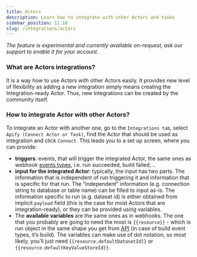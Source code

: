 ```yaml
---
title: Actors
description: Learn how to integrate with other Actors and tasks
sidebar_position: 11.10
slug: /integrations/actors
---
```


*The feature is experimental and currently available on-request, ask our support to enable it for your account.*

### What are Actors integrations?

It is a way how to use Actors with other Actors easily. It provides new level of flexibility as adding a new integration simply means creating the Integration-ready Actor. Thus, new integrations can be created by the community itself.

### How to integrate Actor with other Actors?

To integrate an Actor with another one, go to the `Integrations tab`, select `Apify (Connect Actor or Task)`, find the Actor that should be used as integration and click `Connect`. This leads you to a set up screen, where you can provide:

  - **triggers**: events, that will trigger the integrated Actor, the same ones as webhook [events types](https://docs.apify.com/platform/integrations/webhooks/events), i.e. run succeeded, build failed, ..
  - **input for the integrated Actor**: typically, the input has two parts. The information that is independent of run triggering it and information that is specific for that run. The “independent” information (e.g. connection string to database or table name) can be filled to input as-is. The information specific to run (e.g. dataset id) is either obtained from implicit `payload` field (this is the case for most Actors that are integration-ready), or they can be provided using variables.
  - The **available variables** are the same ones as in webhooks. The one that you probably are going to need the most is `{{resource}}` - which is run object in the same shape you get from [API](https://docs.apify.com/api/v2#/reference/actor-runs/run-object-and-its-storages/get-run) (in case of build event types, it’s build). The variables can make use of dot notation, so most likely, you’ll just need `{{resource.defaultDatasetId}}` or `{{resource.defaultKeyValueStoreId}}`.
